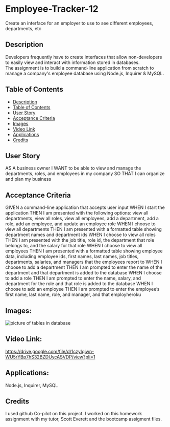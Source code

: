 # Employee-Tracker-12
Create an interface for an employer to use to see different employees, departments, etc

## Description

Developers frequently have to create interfaces that allow non-developers to easily view and interact with information stored in databases.  
The assignment is to build a command-line application from scratch to manage a company's employee database using Node.js, Inquirer & MySQL.

## Table of Contents

* [Description](#description)
* [Table of Contents](#table-of-contents)
* [User Story](#user-story)
* [Acceptance Criteria](#acceptance-criteria)
* [Images](#files-and-images)
* [Video Link](#video-link)
* [Applications](#Applications)
* [Credits](#credits)

## User Story

AS A business owner
I WANT to be able to view and manage the departments, roles, and employees in my company
SO THAT I can organize and plan my business

## Acceptance Criteria

GIVEN a command-line application that accepts user input
WHEN I start the application
THEN I am presented with the following options: view all departments, view all roles, view all employees, add a department, add a role, add an employee, and update an employee role
WHEN I choose to view all departments
THEN I am presented with a formatted table showing department names and department ids
WHEN I choose to view all roles
THEN I am presented with the job title, role id, the department that role belongs to, and the salary for that role
WHEN I choose to view all employees
THEN I am presented with a formatted table showing employee data, including employee ids, first names, last names, job titles, departments, salaries, and managers that the employees report to
WHEN I choose to add a department
THEN I am prompted to enter the name of the department and that department is added to the database
WHEN I choose to add a role
THEN I am prompted to enter the name, salary, and department for the role and that role is added to the database
WHEN I choose to add an employee
THEN I am prompted to enter the employee’s first name, last name, role, and manager, and that employheroku

## Images:

![picture of tables in database](image-1.png)

## Video Link:

 https://drive.google.com/file/d/1czyIqiwn-WU5rYBp7hS32BZDUycASVDP/view?pli=1

 ## Applications:

 Node.js, Inquirer, MySQL


## Credits
I used github Co-pilot on this project.
I worked on this homework assignment with my tutor, Scott Everett and the bootcamp assigment files.

